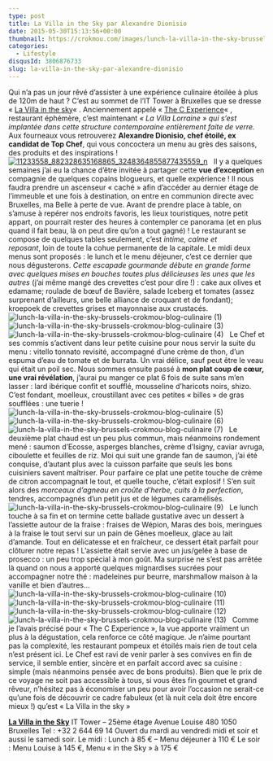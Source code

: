 ```yaml
---
type: post
title: La Villa in the Sky par Alexandre Dionisio
date: 2015-05-30T15:13:56+00:00
thumbnail: https://crokmou.com/images/lunch-la-villa-in-the-sky-brussels-crokmou-blog-culinaire-8.jpg
categories:
  - Lifestyle
disqusId: 3806876733
slug: la-villa-in-the-sky-par-alexandre-dionisio
---
```


Qui n’a pas un jour rêvé d’assister à une expérience culinaire étoilée à plus de 120m de haut ? C’est au sommet de l’IT Tower à Bruxelles que se dresse « [La Villa in the sky](http://www.lavillainthesky.be/)« . Anciennement appelé « [The C Experience](http://www.crokmou.com/the-c-experience-bruxelles-ma-belle/)« , restaurant éphémère, c’est maintenant _« La Villa Lorraine » qui s’est implantée dans cette structure contemporaine entièrement faite de verre._ Aux fourneaux vous retrouverez **Alexandre Dionisio, chef étoilé, ex candidat de Top Chef**, qui vous concoctera un menu au grès des saisons, des produits et des inspirations !   [![11233558_882328635168865_3248364855877435559_n](http://www.crokmou.com/wp-content/uploads/2015/05/11233558_882328635168865_3248364855877435559_n.jpg)](http://www.crokmou.com/wp-content/uploads/2015/05/11233558_882328635168865_3248364855877435559_n.jpg)   Il y a quelques semaines j’ai eu la chance d’être invitée à partager cette **vue d’exception** en compagnie de quelques copains blogueurs, et quelle expérience ! Il nous faudra prendre un ascenseur « caché » afin d’accéder au dernier étage de l’immeuble et une fois à destination, on entre en communion directe avec Bruxelles, ma Belle à perte de vue. Avant de prendre place à table, on s’amuse à repérer nos endroits favoris, les lieux touristiques, notre petit appart, on pourrait rester des heures à contempler ce panorama (et en plus quand il fait beau, là on peut dire qu’on a tout gagné) ! Le restaurant se compose de quelques tables seulement, c’est _intime, calme et reposant_, loin de toute la cohue permanente de la capitale. Le midi deux menus sont proposés : le lunch et le menu déjeuner, c’est ce dernier que nous dégusterons. _Cette escapade gourmande débute en grande forme avec quelques mises en bouches toutes plus délicieuses les unes que les autres_ (j’ai même mangé des crevettes c’est pour dire !) : cake aux olives et edamame; roulade de bœuf de Bavière, salade Iceberg et tomates (assez surprenant d’ailleurs, une belle alliance de croquant et de fondant); kroepoek de crevettes grises et mayonnaise aux crustacés.   ![lunch-la-villa-in-the-sky-brussels-crokmou-blog-culinaire (1)](http://www.crokmou.com/wp-content/uploads/2015/05/lunch-la-villa-in-the-sky-brussels-crokmou-blog-culinaire-1.jpg) ![lunch-la-villa-in-the-sky-brussels-crokmou-blog-culinaire (3)](http://www.crokmou.com/wp-content/uploads/2015/05/lunch-la-villa-in-the-sky-brussels-crokmou-blog-culinaire-3.jpg)![lunch-la-villa-in-the-sky-brussels-crokmou-blog-culinaire (4)](http://www.crokmou.com/wp-content/uploads/2015/05/lunch-la-villa-in-the-sky-brussels-crokmou-blog-culinaire-4.jpg)   Le Chef et ses commis s’activent dans leur petite cuisine pour nous servir la suite du menu : vitello tonnato revisité, accompagné d’une crème de thon, d’un espuma d’eau de tomate et de burrata. Un vrai délice, sauf peut être le veau qui était un poil sec. Nous sommes ensuite passé à **mon plat coup de cœur, une vrai révélation**, j’aurai pu manger ce plat 6 fois de suite sans m’en lasser : lard ibérique confit et soufflé, mousseline d’haricots noirs, shizo. C’est fondant, moelleux, croustillant avec ces petites « billes » de gras soufflées : une tuerie !   ![lunch-la-villa-in-the-sky-brussels-crokmou-blog-culinaire (5)](http://www.crokmou.com/wp-content/uploads/2015/05/lunch-la-villa-in-the-sky-brussels-crokmou-blog-culinaire-5.jpg) ![lunch-la-villa-in-the-sky-brussels-crokmou-blog-culinaire (6)](http://www.crokmou.com/wp-content/uploads/2015/05/lunch-la-villa-in-the-sky-brussels-crokmou-blog-culinaire-6.jpg)![lunch-la-villa-in-the-sky-brussels-crokmou-blog-culinaire (7)](http://www.crokmou.com/wp-content/uploads/2015/05/lunch-la-villa-in-the-sky-brussels-crokmou-blog-culinaire-7.jpg)   Le deuxième plat chaud est un peu plus commun, mais néanmoins rondement mené : saumon d’Ecosse, asperges blanches, crème d’Isigny, caviar avruga, ciboulette et feuilles de riz. Moi qui suit une grande fan de saumon, j’ai été conquise, d’autant plus avec la cuisson parfaite que seuls les bons cuisiniers savent maîtriser. Pour parfaire ce plat une petite touche de crème de citron accompagnait le tout, et quelle touche, c’était explosif ! S’en suit alors des _morceaux d’agneau en croûte d’herbe, cuits à la perfection_, tendres, accompagnés d’un petit jus et de légumes caramélisés.   ![lunch-la-villa-in-the-sky-brussels-crokmou-blog-culinaire (9)](http://www.crokmou.com/wp-content/uploads/2015/05/lunch-la-villa-in-the-sky-brussels-crokmou-blog-culinaire-9.jpg)   Le lunch touche à sa fin et on termine cette ballade gustative avec un dessert à l’assiette autour de la fraise : fraises de Wépion, Maras des bois, meringues à la fraise le tout servi sur un pain de Gênes moelleux, glace au lait d’amande. Tout en délicatesse et en fraîcheur, ce dessert était parfait pour clôturer notre repas ! L’assiette était servie avec un jus/gelée à base de prosecco : un peu trop spécial à mon goût. Ma surprise ne s’est pas arrêtée là quand on nous a apporté quelques mignardises sucrées pour accompagner notre thé : madeleines pur beurre, marshmallow maison à la vanille et bien d’autres…   ![lunch-la-villa-in-the-sky-brussels-crokmou-blog-culinaire (10)](http://www.crokmou.com/wp-content/uploads/2015/05/lunch-la-villa-in-the-sky-brussels-crokmou-blog-culinaire-10.jpg) ![lunch-la-villa-in-the-sky-brussels-crokmou-blog-culinaire (11)](http://www.crokmou.com/wp-content/uploads/2015/05/lunch-la-villa-in-the-sky-brussels-crokmou-blog-culinaire-11.jpg) ![lunch-la-villa-in-the-sky-brussels-crokmou-blog-culinaire (12)](http://www.crokmou.com/wp-content/uploads/2015/05/lunch-la-villa-in-the-sky-brussels-crokmou-blog-culinaire-12.jpg)![lunch-la-villa-in-the-sky-brussels-crokmou-blog-culinaire (13)](http://www.crokmou.com/wp-content/uploads/2015/05/lunch-la-villa-in-the-sky-brussels-crokmou-blog-culinaire-13.jpg)   Comme je l’avais précisé pour « The C Experience », la vue apporte vraiment un plus à la dégustation, cela renforce ce côté magique. Je n’aime pourtant pas la complexité, les restaurant pompeux et étoilés mais rien de tout cela n’est présent ici. Le Chef est ravi de venir parler à ses convives en fin de service, il semble entier, sincère et en parfait accord avec sa cuisine : simple (mais néanmoins pensée avec de bons produits). Bien que le prix de ce voyage ne soit pas accessible à tous, si vous êtes fin gourmet et grand rêveur, n’hésitez pas à économiser un peu pour avoir l’occasion ne serait-ce qu’une fois de découvrir ce cadre fabuleux (et là nuit cela doit être encore mieux !) qu’est « La Villa in the sky »

[**La Villa in the Sky**](http://www.lavillainthesky.be/) IT Tower – 25ème étage
Avenue Louise 480
1050 Bruxelles
Tel : +32 2 644 69 14
Ouvert du mardi au vendredi midi et soir et aussi le samedi soir.
Le midi : Lunch à 85 € – Menu déjeuner à 110 €
Le soir : Menu Louise à 145 €, Menu « in the Sky » à 175 €